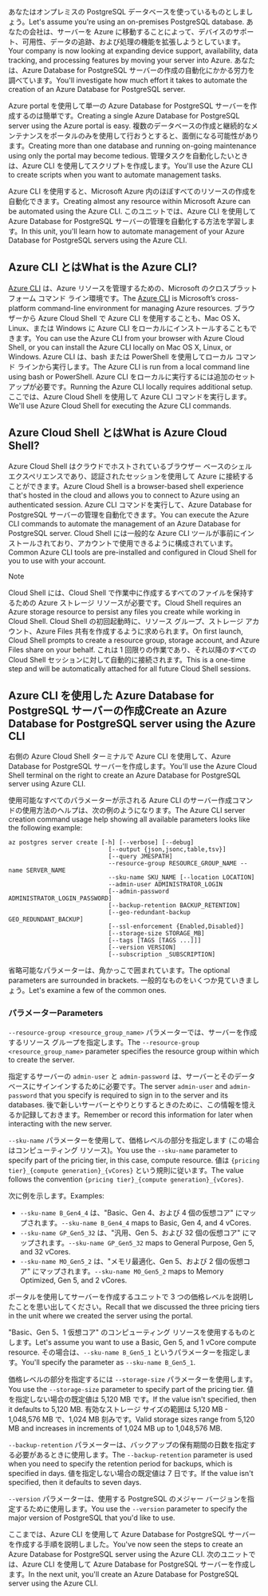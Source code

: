<span data-ttu-id="666e1-101">あなたはオンプレミスの PostgreSQL データベースを使っているものとしましょう。</span><span class="sxs-lookup"><span data-stu-id="666e1-101">Let's assume you're using an on-premises PostgreSQL database.</span></span> <span data-ttu-id="666e1-102">あなたの会社は、サーバーを Azure に移動することによって、デバイスのサポート、可用性、データの追跡、および処理の機能を拡張しようとしています。</span><span class="sxs-lookup"><span data-stu-id="666e1-102">Your company is now looking at expanding device support, availability, data tracking, and processing features by moving your server into Azure.</span></span> <span data-ttu-id="666e1-103">あなたは、Azure Database for PostgreSQL サーバーの作成の自動化にかかる労力を調べています。</span><span class="sxs-lookup"><span data-stu-id="666e1-103">You'll investigate how much effort it takes to automate the creation of an Azure Database for PostgreSQL server.</span></span>

<span data-ttu-id="666e1-104">Azure portal を使用して単一の Azure Database for PostgreSQL サーバーを作成するのは簡単です。</span><span class="sxs-lookup"><span data-stu-id="666e1-104">Creating a single Azure Database for PostgreSQL server using the Azure portal is easy.</span></span> <span data-ttu-id="666e1-105">複数のデータベースの作成と継続的なメンテナンスをポータルのみを使用して行おうとすると、面倒になる可能性があります。</span><span class="sxs-lookup"><span data-stu-id="666e1-105">Creating more than one database and running on-going maintenance using only the portal may become tedious.</span></span> <span data-ttu-id="666e1-106">管理タスクを自動化したいときは、Azure CLI を使用してスクリプトを作成します。</span><span class="sxs-lookup"><span data-stu-id="666e1-106">You'll use the Azure CLI to create scripts when you want to automate management tasks.</span></span>

<span data-ttu-id="666e1-107">Azure CLI を使用すると、Microsoft Azure 内のほぼすべてのリソースの作成を自動化できます。</span><span class="sxs-lookup"><span data-stu-id="666e1-107">Creating almost any resource within Microsoft Azure can be automated using the Azure CLI.</span></span> <span data-ttu-id="666e1-108">このユニットでは、Azure CLI を使用して Azure Database for PostgreSQL サーバーの管理を自動化する方法を学習します。</span><span class="sxs-lookup"><span data-stu-id="666e1-108">In this unit, you'll learn how to automate management of your Azure Database for PostgreSQL servers using the Azure CLI.</span></span>

## <a name="what-is-the-azure-cli"></a><span data-ttu-id="666e1-109">Azure CLI とは</span><span class="sxs-lookup"><span data-stu-id="666e1-109">What is the Azure CLI?</span></span>

<span data-ttu-id="666e1-110">[Azure CLI](https://docs.microsoft.com/cli/azure/) は、Azure リソースを管理するための、Microsoft のクロスプラットフォーム コマンド ライン環境です。</span><span class="sxs-lookup"><span data-stu-id="666e1-110">The [Azure CLI](https://docs.microsoft.com/cli/azure/) is Microsoft’s cross-platform command-line environment for managing Azure resources.</span></span> <span data-ttu-id="666e1-111">ブラウザーから Azure Cloud Shell で Azure CLI を使用することも、Mac OS X、Linux、または Windows に Azure CLI をローカルにインストールすることもできます。</span><span class="sxs-lookup"><span data-stu-id="666e1-111">You can use the Azure CLI from your browser with Azure Cloud Shell, or you can install the Azure CLI locally on Mac OS X, Linux, or Windows.</span></span> <span data-ttu-id="666e1-112">Azure CLI は、bash または PowerShell を使用してローカル コマンド ラインから実行します。</span><span class="sxs-lookup"><span data-stu-id="666e1-112">The Azure CLI is run from a local command line using bash or PowerShell.</span></span> <span data-ttu-id="666e1-113">Azure CLI をローカルに実行するには追加のセットアップが必要です。</span><span class="sxs-lookup"><span data-stu-id="666e1-113">Running the Azure CLI locally requires additional setup.</span></span> <span data-ttu-id="666e1-114">ここでは、Azure Cloud Shell を使用して Azure CLI コマンドを実行します。</span><span class="sxs-lookup"><span data-stu-id="666e1-114">We'll use Azure Cloud Shell for executing the Azure CLI commands.</span></span>

## <a name="what-is-azure-cloud-shell"></a><span data-ttu-id="666e1-115">Azure Cloud Shell とは</span><span class="sxs-lookup"><span data-stu-id="666e1-115">What is Azure Cloud Shell?</span></span>

<span data-ttu-id="666e1-116">Azure Cloud Shell はクラウドでホストされているブラウザー ベースのシェル エクスペリエンスであり、認証されたセッションを使用して Azure に接続することができます。</span><span class="sxs-lookup"><span data-stu-id="666e1-116">Azure Cloud Shell is a browser-based shell experience that's hosted in the cloud and allows you to connect to Azure using an authenticated session.</span></span> <span data-ttu-id="666e1-117">Azure CLI コマンドを実行して、Azure Database for PostgreSQL サーバーの管理を自動化できます。</span><span class="sxs-lookup"><span data-stu-id="666e1-117">You can execute the Azure CLI commands to automate the management of an Azure Database for PostgreSQL server.</span></span> <span data-ttu-id="666e1-118">Cloud Shell には一般的な Azure CLI ツールが事前にインストールされており、アカウントで使用できるように構成されています。</span><span class="sxs-lookup"><span data-stu-id="666e1-118">Common Azure CLI tools are pre-installed and configured in Cloud Shell for you to use with your account.</span></span>

> [!NOTE]
> <span data-ttu-id="666e1-119">Cloud Shell には、Cloud Shell で作業中に作成するすべてのファイルを保持するための Azure ストレージ リソースが必要です。</span><span class="sxs-lookup"><span data-stu-id="666e1-119">Cloud Shell requires an Azure storage resource to persist any files you create while working in Cloud Shell.</span></span> <span data-ttu-id="666e1-120">Cloud Shell の初回起動時に、リソース グループ、ストレージ アカウント、Azure Files 共有を作成するように求められます。</span><span class="sxs-lookup"><span data-stu-id="666e1-120">On first launch, Cloud Shell prompts to create a resource group, storage account, and Azure Files share on your behalf.</span></span> <span data-ttu-id="666e1-121">これは 1 回限りの作業であり、それ以降のすべての Cloud Shell セッションに対して自動的に接続されます。</span><span class="sxs-lookup"><span data-stu-id="666e1-121">This is a one-time step and will be automatically attached for all future Cloud Shell sessions.</span></span>

## <a name="create-an-azure-database-for-postgresql-server-using-the-azure-cli"></a><span data-ttu-id="666e1-122">Azure CLI を使用した Azure Database for PostgreSQL サーバーの作成</span><span class="sxs-lookup"><span data-stu-id="666e1-122">Create an Azure Database for PostgreSQL server using the Azure CLI</span></span>

<span data-ttu-id="666e1-123">右側の Azure Cloud Shell ターミナルで Azure CLI を使用して、Azure Database for PostgreSQL サーバーを作成します。</span><span class="sxs-lookup"><span data-stu-id="666e1-123">You'll use the Azure Cloud Shell terminal on the right to create an Azure Database for PostgreSQL server using Azure CLI.</span></span>

<span data-ttu-id="666e1-124">使用可能なすべてのパラメーターが示される Azure CLI のサーバー作成コマンドの使用方法のヘルプは、次の例のようになります。</span><span class="sxs-lookup"><span data-stu-id="666e1-124">The Azure CLI server creation command usage help showing all available parameters looks like the following example:</span></span>

```azurecli
az postgres server create [-h] [--verbose] [--debug]
                            [--output {json,jsonc,table,tsv}]
                            [--query JMESPATH]
                            --resource-group RESOURCE_GROUP_NAME --name SERVER_NAME
                            --sku-name SKU_NAME [--location LOCATION]
                            --admin-user ADMINISTRATOR_LOGIN
                            [--admin-password ADMINISTRATOR_LOGIN_PASSWORD]
                            [--backup-retention BACKUP_RETENTION]
                            [--geo-redundant-backup GEO_REDUNDANT_BACKUP]
                            [--ssl-enforcement {Enabled,Disabled}]
                            [--storage-size STORAGE_MB]
                            [--tags [TAGS [TAGS ...]]]
                            [--version VERSION]
                            [--subscription _SUBSCRIPTION]

```

<span data-ttu-id="666e1-125">省略可能なパラメーターは、角かっこで囲まれています。</span><span class="sxs-lookup"><span data-stu-id="666e1-125">The optional parameters are surrounded in brackets.</span></span> <span data-ttu-id="666e1-126">一般的なものをいくつか見ていきましょう。</span><span class="sxs-lookup"><span data-stu-id="666e1-126">Let's examine a few of the common ones.</span></span>

### <a name="parameters"></a><span data-ttu-id="666e1-127">パラメーター</span><span class="sxs-lookup"><span data-stu-id="666e1-127">Parameters</span></span>

<span data-ttu-id="666e1-128">`--resource-group <resource_group_name>` パラメーターでは、サーバーを作成するリソース グループを指定します。</span><span class="sxs-lookup"><span data-stu-id="666e1-128">The `--resource-group <resource_group_name>` parameter specifies the resource group within which to create the server.</span></span>

<span data-ttu-id="666e1-129">指定するサーバーの `admin-user` と `admin-password` は、サーバーとそのデータベースにサインインするために必要です。</span><span class="sxs-lookup"><span data-stu-id="666e1-129">The server `admin-user` and `admin-password` that you specify is required to sign in to the server and its databases.</span></span> <span data-ttu-id="666e1-130">後で新しいサーバーとやりとりするときのために、この情報を憶えるか記録しておきます。</span><span class="sxs-lookup"><span data-stu-id="666e1-130">Remember or record this information for later when interacting with the new server.</span></span>

<span data-ttu-id="666e1-131">`--sku-name` パラメーターを使用して、価格レベルの部分を指定します (この場合はコンピューティング リソース)。</span><span class="sxs-lookup"><span data-stu-id="666e1-131">You use the `--sku-name` parameter to specify part of the pricing tier, in this case, compute resource.</span></span> <span data-ttu-id="666e1-132">値は `{pricing tier}_{compute generation}_{vCores}` という規則に従います。</span><span class="sxs-lookup"><span data-stu-id="666e1-132">The value follows the convention `{pricing tier}_{compute generation}_{vCores}`.</span></span>

<span data-ttu-id="666e1-133">次に例を示します。</span><span class="sxs-lookup"><span data-stu-id="666e1-133">Examples:</span></span>

- <span data-ttu-id="666e1-134">`--sku-name B_Gen4_4` は、"Basic、Gen 4、および 4 個の仮想コア" にマップされます。</span><span class="sxs-lookup"><span data-stu-id="666e1-134">`--sku-name B_Gen4_4` maps to Basic, Gen 4, and 4 vCores.</span></span>
- <span data-ttu-id="666e1-135">`--sku-name GP_Gen5_32` は、"汎用、Gen 5、および 32 個の仮想コア" にマップされます。</span><span class="sxs-lookup"><span data-stu-id="666e1-135">`--sku-name GP_Gen5_32` maps to General Purpose, Gen 5, and 32 vCores.</span></span>
- <span data-ttu-id="666e1-136">`--sku-name MO_Gen5_2` は、"メモリ最適化、Gen 5、および 2 個の仮想コア" にマップされます。</span><span class="sxs-lookup"><span data-stu-id="666e1-136">`--sku-name MO_Gen5_2` maps to Memory Optimized, Gen 5, and 2 vCores.</span></span>

<span data-ttu-id="666e1-137">ポータルを使用してサーバーを作成するユニットで 3 つの価格レベルを説明したことを思い出してください。</span><span class="sxs-lookup"><span data-stu-id="666e1-137">Recall that we discussed the three pricing tiers in the unit where we created the server using the portal.</span></span>

<span data-ttu-id="666e1-138">"Basic、Gen 5、1 仮想コア" のコンピューティング リソースを使用するものとします。</span><span class="sxs-lookup"><span data-stu-id="666e1-138">Let's assume you want to use a Basic, Gen 5, and 1 vCore compute resource.</span></span> <span data-ttu-id="666e1-139">その場合は、`--sku-name B_Gen5_1` というパラメーターを指定します。</span><span class="sxs-lookup"><span data-stu-id="666e1-139">You'll specify the parameter as `--sku-name B_Gen5_1`.</span></span>

<span data-ttu-id="666e1-140">価格レベルの部分を指定するには `--storage-size` パラメーターを使用します。</span><span class="sxs-lookup"><span data-stu-id="666e1-140">You use the `--storage-size` parameter to specify part of the pricing tier.</span></span> <span data-ttu-id="666e1-141">値を指定しない場合の既定値は 5,120 MB です。</span><span class="sxs-lookup"><span data-stu-id="666e1-141">If the value isn't specified, then it defaults to 5,120 MB.</span></span> <span data-ttu-id="666e1-142">有効なストレージ サイズの範囲は 5,120 MB - 1,048,576 MB で、1,024 MB 刻みです。</span><span class="sxs-lookup"><span data-stu-id="666e1-142">Valid storage sizes range from 5,120 MB and increases in increments of 1,024 MB up to 1,048,576 MB.</span></span>

<span data-ttu-id="666e1-143">`--backup-retention` パラメーターは、バックアップの保有期間の日数を指定する必要があるときに使用します。</span><span class="sxs-lookup"><span data-stu-id="666e1-143">The `--backup-retention` parameter is used when you need to specify the retention period for backups, which is specified in days.</span></span> <span data-ttu-id="666e1-144">値を指定しない場合の既定値は 7 日です。</span><span class="sxs-lookup"><span data-stu-id="666e1-144">If the value isn't specified, then it defaults to seven days.</span></span>

<span data-ttu-id="666e1-145">`--version` パラメーターは、使用する PostgreSQL のメジャー バージョンを指定するために使用します。</span><span class="sxs-lookup"><span data-stu-id="666e1-145">You use the `--version` parameter to specify the major version of PostgreSQL that you'd like to use.</span></span>

<span data-ttu-id="666e1-146">ここまでは、Azure CLI を使用して Azure Database for PostgreSQL サーバーを作成する手順を説明しました。</span><span class="sxs-lookup"><span data-stu-id="666e1-146">You've now seen the steps to create an Azure Database for PostgreSQL server using the Azure CLI.</span></span> <span data-ttu-id="666e1-147">次のユニットでは、Azure CLI を使用して Azure Database for PostgreSQL サーバーを作成します。</span><span class="sxs-lookup"><span data-stu-id="666e1-147">In the next unit, you'll create an Azure Database for PostgreSQL server using the Azure CLI.</span></span>